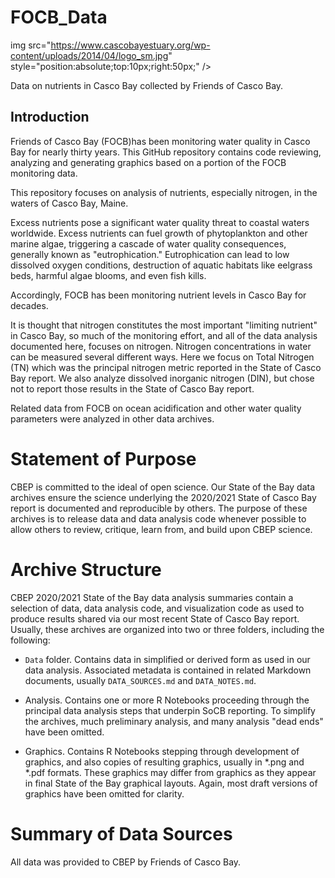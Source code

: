 # FOCB_Data
img
    src="https://www.cascobayestuary.org/wp-content/uploads/2014/04/logo_sm.jpg"
    style="position:absolute;top:10px;right:50px;" />

Data on nutrients in Casco Bay collected by Friends of Casco Bay.

## Introduction
Friends of Casco Bay (FOCB)has been monitoring water quality in Casco Bay for
nearly thirty years. This GitHub repository contains code reviewing, analyzing
and generating graphics based on a portion of the FOCB monitoring data.

This repository focuses on analysis of nutrients, especially nitrogen, in 
the waters of Casco Bay, Maine.

Excess nutrients pose a significant water quality threat to coastal waters 
worldwide. Excess nutrients can fuel growth of phytoplankton and other marine 
algae, triggering a cascade of water quality consequences, generally known as 
"eutrophication."  Eutrophication can lead to low dissolved oxygen conditions, 
destruction of aquatic habitats like eelgrass beds, harmful algae blooms,
and even fish kills. 

Accordingly, FOCB  has been monitoring nutrient levels in Casco Bay for decades.

It is thought that nitrogen constitutes the most important "limiting nutrient"
in Casco Bay, so much of the monitoring effort, and all of the data analysis
documented here, focuses on nitrogen.  Nitrogen concentrations in water can be 
measured several different ways.  Here we focus on Total Nitrogen (TN) which was
the principal nitrogen metric reported in the State of Casco Bay report. We also
analyze dissolved inorganic nitrogen (DIN), but chose not to report those
results in the State of Casco Bay report.

Related data from FOCB on ocean acidification and other water quality parameters 
were analyzed in other data archives.  

# Statement of Purpose
CBEP is committed to the ideal of open science.  Our State of the Bay data
archives ensure the science underlying the 2020/2021 State of Casco Bay report
is documented and reproducible by others. The purpose of these archives is to
release  data and data analysis code whenever possible to allow others to
review, critique, learn from, and build upon CBEP science.

# Archive Structure
CBEP 2020/2021 State of the Bay data analysis summaries contain a selection of 
data,  data analysis code, and visualization code as used to produce 
results shared via our most recent State of Casco Bay report. Usually, these
archives are organized into two or three folders, including the following:

- `Data`  folder.  Contains data in simplified or derived form as used in our
data  analysis.  Associated metadata is contained in related Markdown documents,
usually `DATA_SOURCES.md` and `DATA_NOTES.md`.

- Analysis.  Contains one or more R Notebooks proceeding through the principal
data analysis steps that underpin SoCB reporting. To simplify the archives,
much preliminary analysis, and many analysis "dead ends" have been omitted. 

- Graphics.  Contains R Notebooks stepping through development of graphics, and
also copies of resulting graphics, usually in \*.png and \*.pdf formats.  These
graphics may differ from graphics as they appear in final State of the Bay
graphical layouts. Again, most draft versions of graphics have been omitted for 
clarity.

# Summary of Data Sources
All data was provided to CBEP by Friends of Casco Bay.
